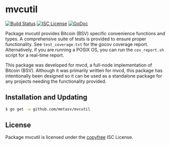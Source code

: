 mvcutil
=======

[![Build Status](https://travis-ci.org/metasv/mvcutil.svg?branch=master)](https://travis-ci.org/metasv/mvcutil)
[![ISC License](http://img.shields.io/badge/license-ISC-blue.svg)](http://copyfree.org)
[![GoDoc](http://img.shields.io/badge/godoc-reference-blue.svg)](http://godoc.org/github.com/metasv/mvcutil)

Package mvcutil provides Bitcoin (BSV) specific convenience functions and types.
A comprehensive suite of tests is provided to ensure proper functionality.  See
`test_coverage.txt` for the gocov coverage report.  Alternatively, if you are
running a POSIX OS, you can run the `cov_report.sh` script for a real-time
report.

This package was developed for mvcd, a full-node implementation of
Bitcoin (BSV). Although it was primarily written for mvcd, this package has intentionally been designed so it
can be used as a standalone package for any projects needing the functionality
provided.

## Installation and Updating

```bash
$ go get -u github.com/metasv/mvcutil
```

## License

Package mvcutil is licensed under the [copyfree](http://copyfree.org) ISC
License.
